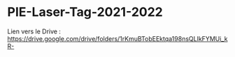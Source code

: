 # PIE-Laser-Tag-2021-2022

Lien vers le Drive : https://drive.google.com/drive/folders/1rKmuBTobEEktqa198nsQLIkFYMUi_kR-
